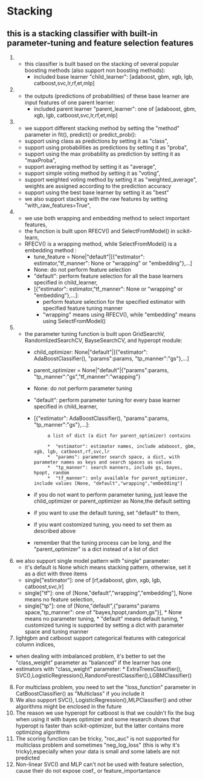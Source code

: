 # Stacking 
## this is a stacking classifier with built-in parameter-tuning and feature selection features 
1. *  this classifier is built based on the stacking of several popular boosting methods (also support non boosting methods):
        *  included base learner "child_learner": [adaboost, gbm, xgb, lgb, catboost,svc,lr,rf,et,mlp]
2. *  the outputs (predictions of probabilities) of these base learner are input features of one parent learner:
        *  included parent learner "parent_learner": one of [adaboost, gbm, xgb, lgb, catboost,svc,lr,rf,et,mlp]
3. *  we support different stacking method by setting the "method" parameter in fit(), predict() or predict_prob():
   *  support using class as predictions by setting it as "class",
   *  support using probabilities as predictions by setting it as "proba",
   *  support using the max probability as prediction by setting it as "maxProba",
   *  support averaging method by setting it as "average",
   *  support simple voting method by setting it as "voting",
   *  support weighted voting method by setting it as "weighted_average", weights are assigned according to the prediction accuracy
   *  support using the best base learner by setting it as "best"
   *  we also support stacking with the raw features by setting  "with_raw_features=True",
4. *  we use both wrapping and embedding method to select important features,
   *  the  function is built upon RFECV() and SelectFromModel() in scikit-learn,
   *  RFECV() is a wrapping method, while SelectFromModel() is a embedding method :
        *  tune_feature = None|"default"|[{"estimator": estimator,"tf_manner": None or "wrapping" or "embedding"},...]
        *  None: do not perform feature selection
        *  "default": perform feature selection for all the base learners specified in child_learner,
        *  [{"estimator": estimator,"tf_manner": None or "wrapping" or "embedding"},...]:
            *  perform feature selection for the specified estimator with specified feature tuning manner
            *  "wrapping" means using RFECV(), while "embedding" means using SelectFromModel()
5. *  the parameter tuning function is built upon GridSearchV, RandomlizedSearchCV, BayseSearchCV, and hyperopt module:
        *  child_optimizer: None|"default"|[{"estimator": AdaBoostClassifier(), "params":params, "tp_manner":"gs"},...]
        *  parent_optimizer = None|"default"|{"params":params, "tp_manner":"gs","tf_manner":"wrapping"}
        *  None: do not perform parameter tuning
        *  "default": perform parameter tuning for every base learner specified in child_learner,
        *  [{"estimator": AdaBoostClassifier(), "params":params, "tp_manner":"gs"},...]:  
        
                    a list of dict (a dict for parent_optimizer) contains  
                    
                    *  "estimator": estimator names, include adaboost, gbm, xgb, lgb, catboost,rf,svc,lr
                    *  "params": parameter search space, a dict, with parameter names as keys and search spaces as values
                    *  "tp_manner": search manners, include gs, bayes, hpopt, random
                    *  "tf_manner": only available for parent_optimizer, include values [None, "default","wrapping","embedding"]
        *  if you do not want to perform parameter tuning, just leave the child_optimizer or parent_optimizer as None,the default setting
        *  if you want to use the default tuning, set "default" to them,
        *  if you want costomized tuning, you need to set them as described above
        *  remember that the tuning process can be long, and the "parent_optimizer" is a dict instead of a list of dict
6. we also support single model pattern with "single" parameter: 
    *  it's default is None which means stacking pattern, otherwise, set it as a dict with three items
    *  single["estimator"]: one of [rf,adaboost, gbm, xgb, lgb, catboost,svc,lr]
    *  single["tf"]: one of [None,"default","wrapping","embedding"], None means no feature selection,
    *  single["tp"]: one of [None,"default",{"params":params space,"tp_manner": one of "bayes,hpopt,random,gs"}], 
                    *  None means no parameter tuning, 
                    *  "default" means default tuning, 
                    *  customized tuning is supported by setting a dict with parameter space and tuning manner
7. lightgbm and catboost support categorical features with categorical column indices,
*  when dealing with imbalanced problem, it's better to set the "class_weight" parameter as "balanced" if the learner has one
*  estimators with "class_weight" parameter:
                      *  ExtraTreesClassifier(), SVC(),LogisticRegression(),RandomForestClassifier(),LGBMClassifier()
8. For multiclass problem, you need to set the "loss_function" parameter in CatBoostClassifier() as "Multiclass" if you include it
9. We also support SVC(), LogisticRegression(),MLPClassifier() and other algorithms might be enclosed in the future
10. The reason we use hyperopt for catboost is that we couldn't fix the bug when using it with bayes optimizer
    and some research shows that hyperopt is faster than scikit-optimizer, but the latter contains more optimizing algorithms
11. The scoring function can be tricky, "roc_auc" is not supported for multiclass problem and sometimes "neg_log_loss" (this is why it's tricky),especially when your data is small and some labels are not predicted
12. Non-linear SVC() and MLP can't not be used with feature selection, cause their do not expose coef_ or feature_importantance

